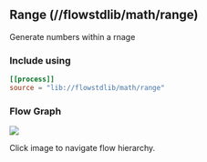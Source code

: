 ## Range (//flowstdlib/math/range)
Generate numbers within a rnage
 
### Include using
```toml
[[process]]
source = "lib://flowstdlib/math/range"
```
### Flow Graph
<a href="range.dot.svg" target="_blank"><img src="range.dot.svg"></a>

Click image to navigate flow hierarchy.